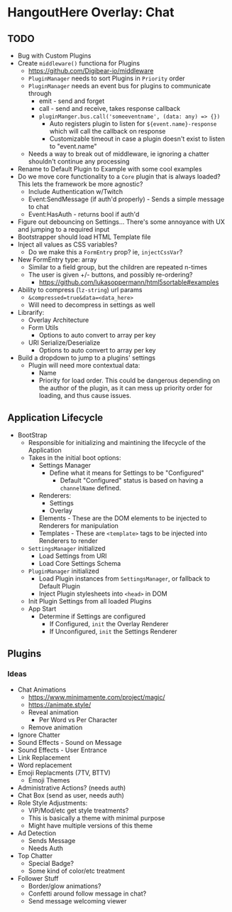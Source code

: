 # HangoutHere Overlay: Chat

## TODO

* Bug with Custom Plugins
* Create `middleware()` functiona for Plugins
  * https://github.com/Digibear-io/middleware
  * `PluginManager` needs to sort Plugins in `Priority` order
  * `PluginManager` needs an event bus for plugins to communicate through
	* emit - send and forget
	* call - send and receive, takes response callback
  	* `pluginManger.bus.call('someeventname', (data: any) => {})`
		* Auto registers plugin to listen for `${event.name}-response` which will call the callback on response
       * Customizable timeout in case a plugin doesn't exist to listen to "event.name"
  * Needs a way to break out of middleware, ie ignoring a chatter shouldn't continue any processing
* Rename to Default Plugin to Example with some cool examples
* Do we move core functionality to a `Core` plugin that is always loaded? This lets the framework be more agnostic?
	* Include Authentication w/Twitch
	* Event:SendMessage (if auth'd properly) - Sends a simple message to chat
	* Event:HasAuth - returns bool if auth'd
* Figure out debouncing on Settings... There's some annoyance with UX and jumping to a required input
* Bootstrapper should load HTML Template file
* Inject all values as CSS variables?
  * Do we make this a `FormEntry` prop? ie, `injectCssVar`?
* New FormEntry type: array
	* Similar to a field group, but the children are repeated n-times
	* The user is given +/- buttons, and possibly re-ordering? 
		* https://github.com/lukasoppermann/html5sortable#examples
* Ability to compress (`lz-string`) url params
  * `&compressed=true&data=<data_here>`
  * Will need to decompress in settings as well
* Librarify:
  * Overlay Architecture
  * Form Utils
     * Options to auto convert to array per key
  * URI Serialize/Deserialize
     * Options to auto convert to array per key
* Build a dropdown to jump to a plugins' settings
  * Plugin will need more contextual data:
    * Name
    * Priority for load order. This could be dangerous depending on the author of the plugin, as it can mess up priority order for loading, and thus cause issues.

## Application Lifecycle

- BootStrap 
  - Responsible for initializing and maintining the lifecycle of the Application
  - Takes in the initial boot options:
      - Settings Manager
        - Define what it means for Settings to be "Configured"
          - Default "Configured" status is based on having a `channelName` defined.
      - Renderers:
        - Settings
        - Overlay
      - Elements - These are the DOM elements to be injected to Renderers for manipulation
      - Templates - These are `<template>` tags to be injected into Renderers to render
  - `SettingsManager` initialized
    - Load Settings from URI
    - Load Core Settings Schema
  - `PluginManager` initialized
    - Load Plugin instances from `SettingsManager`, or fallback to Default Plugin
    - Inject Plugin stylesheets into `<head>` in DOM
  - Init Plugin Settings from all loaded Plugins
  - App Start
    - Determine if Settings are configured
      - If Configured, `init` the Overlay Renderer
      - If Unconfigured, `init` the Settings Renderer

## Plugins

### Ideas

* Chat Animations
  * https://www.minimamente.com/project/magic/
  * https://animate.style/
  * Reveal animation
    * Per Word vs Per Character
  * Remove animation
* Ignore Chatter
* Sound Effects - Sound on Message
* Sound Effects - User Entrance
* Link Replacement
* Word replacement
* Emoji Replacments (7TV, BTTV)
  * Emoji Themes
* Administrative Actions? (needs auth)
* Chat Box (send as user, needs auth)
* Role Style Adjustments:
	* VIP/Mod/etc get style treatments?
	* This is basically a theme with minimal purpose
	* Might have multiple versions of this theme
* Ad Detection
	* Sends Message
	* Needs Auth
* Top Chatter
	* Special Badge?
	* Some kind of color/etc treatment
* Follower Stuff
	* Border/glow animations?
	* Confetti around follow message in chat?
	* Send message welcoming viewer

